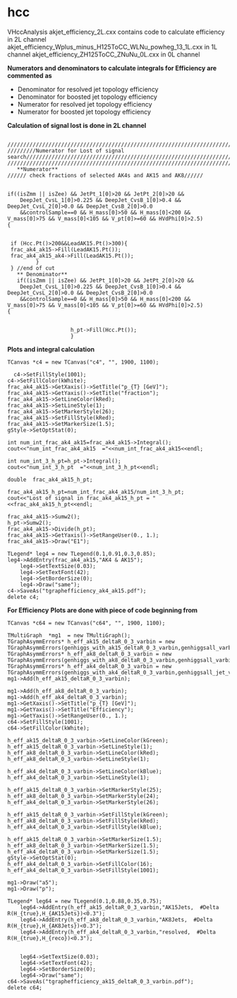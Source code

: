 # hcc
VHccAnalysis
akjet_efficiency_2L.cxx contains code to calculate efficiency in 2L channel 
akjet_efficiency_Wplus_minus_H125ToCC_WLNu_powheg_13_1L.cxx in 1L channel 
akjet_efficiency_ZH125ToCC_ZNuNu_0L.cxx in 0L channel






**Numerators and denominators to calculate integrals for Efficiency are commented as** 

- Denominator for resolved jet topology efficiency
- Denominator for boosted jet topology efficiency
- Numerator for resolved jet topology efficiency
- Numerator for boosted jet topology efficiency




**Calculation of signal lost is done in 2L channel** 
    
   
     ////////////////////////////////////////////////////////////////////////////////////////////////////////////////////////
    /////////Numerator for Lost of signal search////////////////////////////////////////////////////////////////////////
    ////////////////////////////////////////////////////////////////////////////////////////////////////////////////////////////
       **Numerator**            
    ////// check fractions of selected AK4s and AK15 and AK8//////
    

	if((isZmm || isZee) && JetPt_1[0]>20 && JetPt_2[0]>20 &&
		DeepJet_CvsL_1[0]>0.225 && DeepJet_CvsB_1[0]>0.4 && DeepJet_CvsL_2[0]>0.0 && DeepJet_CvsB_2[0]>0.0
		&&controlSample==0 && H_mass[0]>50 && H_mass[0]<200 && V_mass[0]>75 && V_mass[0]<105 && V_pt[0]>=60 && HVdPhi[0]>2.5)                                  {


     if (Hcc.Pt()>200&&LeadAK15.Pt()>300){
     frac_ak4_ak15->Fill(LeadAK15.Pt());
     frac_ak4_ak15_ak4->Fill(LeadAK15.Pt()); 
             }
     } //end of cut 
       ** Denominator**
       if((isZmm || isZee) && JetPt_1[0]>20 && JetPt_2[0]>20 &&
		DeepJet_CvsL_1[0]>0.225 && DeepJet_CvsB_1[0]>0.4 && DeepJet_CvsL_2[0]>0.0 && DeepJet_CvsB_2[0]>0.0
		&&controlSample==0 && H_mass[0]>50 && H_mass[0]<200 && V_mass[0]>75 && V_mass[0]<105 && V_pt[0]>=60 && HVdPhi[0]>2.5)                                  {

		
                        h_pt->Fill(Hcc.Pt());
                        }

**Plots and integral calculation**

 	TCanvas *c4 = new TCanvas("c4", "", 1900, 1100);

	  c4->SetFillStyle(1001);
  	c4->SetFillColor(kWhite);
  	frac_ak4_ak15->GetXaxis()->SetTitle("p_{T} [GeV]");
  	frac_ak4_ak15->GetYaxis()->SetTitle("fraction");
  	frac_ak4_ak15->SetLineColor(kRed);
  	frac_ak4_ak15->SetLineStyle(1);
  	frac_ak4_ak15->SetMarkerStyle(26);
  	frac_ak4_ak15->SetFillStyle(kRed);
  	frac_ak4_ak15->SetMarkerSize(1.5);
  	gStyle->SetOptStat(0);

	int num_int_frac_ak4_ak15=frac_ak4_ak15->Integral();
	cout<<"num_int_frac_ak4_ak15  ="<<num_int_frac_ak4_ak15<<endl;

	int num_int_3_h_pt=h_pt->Integral();
	cout<<"num_int_3_h_pt  ="<<num_int_3_h_pt<<endl;

	double  frac_ak4_ak15_h_pt;
	
	frac_ak4_ak15_h_pt=num_int_frac_ak4_ak15/num_int_3_h_pt;
	cout<<"Lost of signal in frac_ak4_ak15_h_pt = "<<frac_ak4_ak15_h_pt<<endl;

	frac_ak4_ak15->Sumw2();
	h_pt->Sumw2();
	frac_ak4_ak15->Divide(h_pt);
	frac_ak4_ak15->GetYaxis()->SetRangeUser(0., 1.);
  	frac_ak4_ak15->Draw("E1");

  	TLegend* leg4 = new TLegend(0.1,0.91,0.3,0.85);
   	leg4->AddEntry(frac_ak4_ak15,"AK4 & AK15");
        leg4->SetTextSize(0.03);
        leg4->SetTextFont(42);
        leg4->SetBorderSize(0);
        leg4->Draw("same");
  	c4->SaveAs("tgraphefficiency_ak4_ak15.pdf");
  	delete c4;


**For Efficiency**
**Plots are done with piece of code beginning from** 

    TCanvas *c64 = new TCanvas("c64", "", 1900, 1100);

    TMultiGraph  *mg1  = new TMultiGraph();
    TGraphAsymmErrors* h_eff_ak15_deltaR_0_3_varbin = new TGraphAsymmErrors(genhiggs_with_ak15_deltaR_0_3_varbin,genhiggsall_varbin);
    TGraphAsymmErrors* h_eff_ak8_deltaR_0_3_varbin = new TGraphAsymmErrors(genhiggs_with_ak8_deltaR_0_3_varbin,genhiggsall_varbin);
    TGraphAsymmErrors* h_eff_ak4_deltaR_0_3_varbin = new TGraphAsymmErrors(genhiggs_with_ak4_deltaR_0_3_varbin,genhiggsall_jet_varbin);
    mg1->Add(h_eff_ak15_deltaR_0_3_varbin);

    mg1->Add(h_eff_ak8_deltaR_0_3_varbin);
    mg1->Add(h_eff_ak4_deltaR_0_3_varbin);
    mg1->GetXaxis()->SetTitle("p_{T} [GeV]");
    mg1->GetYaxis()->SetTitle("Efficiency");
    mg1->GetYaxis()->SetRangeUser(0., 1.);  
    c64->SetFillStyle(1001);
    c64->SetFillColor(kWhite);

    h_eff_ak15_deltaR_0_3_varbin->SetLineColor(kGreen);
    h_eff_ak15_deltaR_0_3_varbin->SetLineStyle(1);
    h_eff_ak8_deltaR_0_3_varbin->SetLineColor(kRed);
    h_eff_ak8_deltaR_0_3_varbin->SetLineStyle(1);

    h_eff_ak4_deltaR_0_3_varbin->SetLineColor(kBlue);
    h_eff_ak4_deltaR_0_3_varbin->SetLineStyle(1);

    h_eff_ak15_deltaR_0_3_varbin->SetMarkerStyle(25);
    h_eff_ak8_deltaR_0_3_varbin->SetMarkerStyle(24);
    h_eff_ak4_deltaR_0_3_varbin->SetMarkerStyle(26);

    h_eff_ak15_deltaR_0_3_varbin->SetFillStyle(kGreen);
    h_eff_ak8_deltaR_0_3_varbin->SetFillStyle(kRed);
    h_eff_ak4_deltaR_0_3_varbin->SetFillStyle(kBlue);

    h_eff_ak15_deltaR_0_3_varbin->SetMarkerSize(1.5);
    h_eff_ak8_deltaR_0_3_varbin->SetMarkerSize(1.5);
    h_eff_ak4_deltaR_0_3_varbin->SetMarkerSize(1.5);
    gStyle->SetOptStat(0);
    h_eff_ak4_deltaR_0_3_varbin->SetFillColor(16);
    h_eff_ak4_deltaR_0_3_varbin->SetFillStyle(1001);
 
    mg1->Draw("a5");
    mg1->Draw("p");
  
    TLegend* leg64 = new TLegend(0.1,0.88,0.35,0.75);
        leg64->AddEntry(h_eff_ak15_deltaR_0_3_varbin,"AK15Jets,  #Delta R(H_{true},H_{AK15Jets})<0.3");
        leg64->AddEntry(h_eff_ak8_deltaR_0_3_varbin,"AK8Jets,  #Delta R(H_{true},H_{AK8Jets})<0.3");
        leg64->AddEntry(h_eff_ak4_deltaR_0_3_varbin,"resolved,  #Delta R(H_{true},H_{reco})<0.3");


        leg64->SetTextSize(0.03);
        leg64->SetTextFont(42);
        leg64->SetBorderSize(0);
        leg64->Draw("same");
    c64->SaveAs("tgraphefficiency_ak15_deltaR_0_3_varbin.pdf");
    delete c64;
